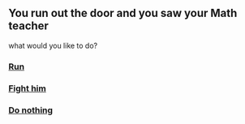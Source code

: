 ## You run out the door and you saw your Math teacher

what would you like to do?
### [Run](../run/run.md)
### [Fight him](../ending2/ending2.md)
### [Do nothing](../ending3/ending3.md)


